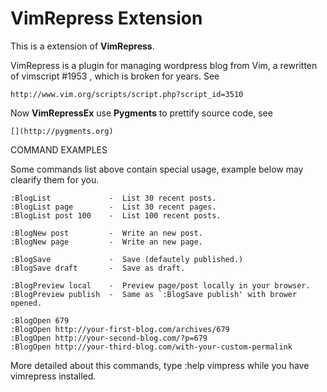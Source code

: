 VimRepress Extension
====================

This is a extension of **VimRepress**. 

VimRepress is a plugin for managing wordpress blog from Vim,  a rewritten  of vimscript #1953 , which is broken for years. See

    http://www.vim.org/scripts/script.php?script_id=3510

Now **VimRepressEx** use **Pygments** to prettify source code, see

	[](http://pygments.org)

COMMAND EXAMPLES 

Some commands list above contain special usage, example below may clearify them for you. 

    :BlogList             -  List 30 recent posts. 
    :BlogList page        -  List 30 recent pages. 
    :BlogList post 100    -  List 100 recent posts. 

    :BlogNew post         -  Write an new post. 
    :BlogNew page         -  Write an new page. 

    :BlogSave             -  Save (defautely published.) 
    :BlogSave draft       -  Save as draft. 

    :BlogPreview local    -  Preview page/post locally in your browser. 
    :BlogPreview publish  -  Same as `:BlogSave publish' with brower opened. 

    :BlogOpen 679 
    :BlogOpen http://your-first-blog.com/archives/679 
    :BlogOpen http://your-second-blog.com/?p=679 
    :BlogOpen http://your-third-blog.com/with-your-custom-permalink 

More detailed about this commands, type :help vimpress while you have vimrepress installed. 


